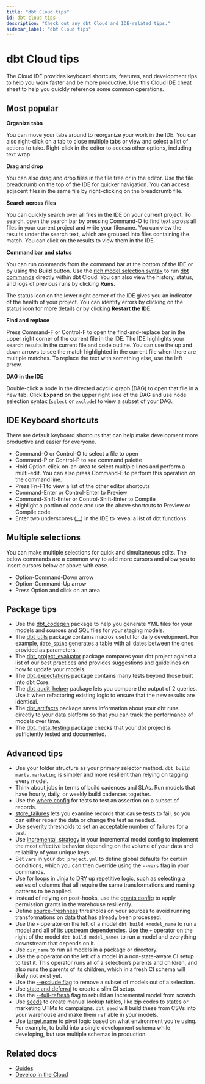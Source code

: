 ```yaml
---
title: "dbt Cloud tips"
id: dbt-cloud-tips
description: "Check out any dbt Cloud and IDE-related tips."
sidebar_label: "dbt Cloud tips"
---
```


# dbt Cloud tips

The Cloud IDE provides keyboard shortcuts, features, and development tips to help you work faster and be more productive. Use this Cloud IDE cheat sheet to help you quickly reference some common operations.

## Most popular

**Organize tabs**

You can move your tabs around to reorganize your work in the IDE. You can also right-click on a tab to close multiple tabs or view and select a list of actions to take. Right-click in the editor to access other options, including text wrap.

**Drag and drop**

You can also drag and drop files in the file tree or in the editor. Use the file breadcrumb on the top of the IDE for quicker navigation. You can access adjacent files in the same file by right-clicking on the breadcrumb file.

**Search across files**

You can quickly search over all files in the IDE on your current project. To search, open the search bar by pressing Command-O to find text across all files in your current project and write your filename. You can view the results under the search text, which are grouped into files containing the match. You can click on the results to view them in the IDE.

**Command bar and status**

You can run commands from the command bar at the bottom of the IDE or by using the **Build** button. Use the [rich model selection syntax](/docs/reference/node-selection/syntax) to run [dbt commands](/docs/reference/dbt-commands) directly within dbt Cloud. You can also view the history, status, and logs of previous runs by clicking **Runs**.

The status icon on the lower right corner of the IDE gives you an indicator of the health of your project. You can identify errors by clicking on the status icon for more details or by clicking **Restart the IDE**.

**Find and replace**

Press Command-F or Control-F to open the find-and-replace bar in the upper right corner of the current file in the IDE. The IDE highlights your search results in the current file and code outline. You can use the up and down arrows to see the match highlighted in the current file when there are multiple matches. To replace the text with something else, use the left arrow.

**DAG in the IDE**

Double-click a node in the directed acyclic graph (DAG) to open that file in a new tab. Click **Expand** on the upper right side of the DAG and use node selection syntax (`select` or `exclude`) to view a subset of your DAG.

## IDE Keyboard shortcuts

There are default keyboard shortcuts that can help make development more productive and easier for everyone.

- Command-O or Control-O to select a file to open
- Command-P or Control-P to see command palette
- Hold Option-click-on-an-area to select multiple lines and perform a multi-edit. You can also press Command-E to perform this operation on the command line.
- Press Fn-F1 to view a list of the other editor shortcuts
- Command-Enter or Control-Enter to Preview
- Command-Shift-Enter or Control-Shift-Enter to Compile
- Highlight a portion of code and use the above shortcuts to Preview or Compile code
- Enter two underscores (__) in the IDE to reveal a list of dbt functions

## Multiple selections

You can make multiple selections for quick and simultaneous edits. The below commands are a common way to add more cursors and allow you to insert cursors below or above with ease.

- Option-Command-Down  arrow
- Option-Command-Up arrow
- Press Option and click on an area

## Package tips

- Use the [dbt_codegen](https://hub.getdbt.com/dbt-labs/codegen/latest/) package to help you generate YML files for your models and sources and SQL files for your staging models.
- The [dbt_utils](https://hub.getdbt.com/dbt-labs/dbt_utils/latest/) package contains macros useful for daily development. For example, `date_spine` generates a table with all dates between the ones provided as parameters.
- The [dbt_project_evaluator](https://hub.getdbt.com/dbt-labs/dbt_project_evaluator/latest) package compares your dbt project against a list of our best practices and provides suggestions and guidelines on how to update your models.
- The [dbt_expectations](https://hub.getdbt.com/calogica/dbt_expectations/latest) package contains many tests beyond those built into dbt Core.
- The [dbt_audit_helper](https://hub.getdbt.com/#:~:text=adwords-,audit_helper,-codegen) package lets you compare the output of 2 queries. Use it when refactoring existing logic to ensure that the new results are identical.
- The [dbt_artifacts](https://hub.getdbt.com/brooklyn-data/dbt_artifacts/latest) package saves information about your dbt runs directly to your data platform so that you can track the performance of models over time.
- The [dbt_meta_testing](https://hub.getdbt.com/tnightengale/dbt_meta_testing/latest) package checks that your dbt project is sufficiently tested and documented.

## Advanced tips

- Use your folder structure as your primary selector method. `dbt build marts.marketing` is simpler and more resilient than relying on tagging every model.
- Think about jobs in terms of build cadences and SLAs. Run models that have hourly, daily, or weekly build cadences together.
- Use the [where config](/docs/reference/resource-configs/where) for tests to test an assertion on a subset of records.
- [store_failures](/docs/reference/resource-configs/store_failures) lets you examine records that cause tests to fail, so you can either repair the data or change the test as needed.
- Use [severity](/docs/reference/resource-configs/severity) thresholds to set an acceptable number of failures for a test.
- Use [incremental_strategy](/docs/build/incremental-models#about-incremental_strategy) in your incremental model config to implement the most effective behavior depending on the volume of your data and reliability of your unique keys.
- Set `vars` in your `dbt_project.yml` to define global defaults for certain conditions, which you can then override using the `--vars` flag in your commands.
- Use [for loops](/docs/get-started/learning-more/using-jinja#use-a-for-loop-in-models-for-repeated-sql) in Jinja to [DRY](https://docs.getdbt.com/terms/dry) up repetitive logic, such as selecting a series of columns that all require the same transformations and naming patterns to be applied.
- Instead of relying on post-hooks, use the [grants config](/docs/reference/resource-configs/grants) to apply permission grants in the warehouse resiliently.
- Define [source-freshness](/docs/build/sources#snapshotting-source-data-freshness) thresholds on your sources to avoid running transformations on data that has already been processed.
- Use the `+` operator on the left of a model `dbt build +model_name` to run a model and all of its upstream dependencies. Use the `+` operator on the right of the model `dbt build model_name+` to run a model and everything downstream that depends on it.
- Use `dir_name` to run all models in a package or directory.
- Use the `@` operator on the left of a model in a non-state-aware CI setup to test it. This operator runs all of a selection’s parents and children, and also runs the parents of its children, which in a fresh CI schema will likely not exist yet.
- Use the [--exclude flag](/docs/reference/node-selection/exclude) to remove a subset of models out of a selection.
- Use [state and deferral](/docs/deploy/cloud-ci-job#deferral-and-state-comparison) to create a slim CI setup.
- Use the [--full-refresh](/docs/reference/commands/run#refresh-incremental-models) flag to rebuild an incremental model from scratch.
- Use [seeds](/docs/build/seeds) to create manual lookup tables, like zip codes to states or marketing UTMs to campaigns. `dbt seed` will build these from CSVs into your warehouse and make them `ref` able in your models.
- Use [target.name](/docs/build/custom-schemas#an-alternative-pattern-for-generating-schema-names) to pivot logic based on what environment you’re using. For example, to build into a single development schema while developing, but use multiple schemas in production.

## Related docs

- [Guides](/docs/get-started/getting-started/overview)
- [Develop in the Cloud](/docs/get-started/develop-in-the-cloud)
